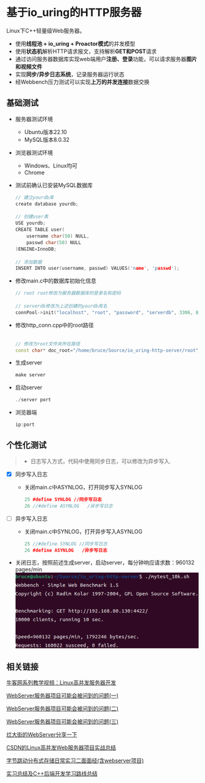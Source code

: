 基于io_uring的HTTP服务器
===============

Linux下C++轻量级Web服务器。

* 使用**线程池 + io_uring + Proactor模式**的并发模型
* 使用**状态机**解析HTTP请求报文，支持解析**GET和POST**请求
* 通过访问服务器数据库实现web端用户**注册、登录**功能，可以请求服务器**图片和视频文件**
* 实现**同步/异步日志系统**，记录服务器运行状态
* 经Webbench压力测试可以实现**上万的并发连接**数据交换

基础测试
------------

* 服务器测试环境
  * Ubuntu版本22.10
  * MySQL版本8.0.32

* 浏览器测试环境
  * Windows、Linux均可
  * Chrome

* 测试前确认已安装MySQL数据库

    ```C++
    // 建立yourdb库
    create database yourdb;

    // 创建user表
    USE yourdb;
    CREATE TABLE user(
        username char(50) NULL,
        passwd char(50) NULL
    )ENGINE=InnoDB;

    // 添加数据
    INSERT INTO user(username, passwd) VALUES('name', 'passwd');
    ```

* 修改main.c中的数据库初始化信息

    ```C++
    // root root修改为服务器数据库的登录名和密码

    // serverdb修改为上述创建的yourdb库名
    connPool->init("localhost", "root", "password", "serverdb", 3306, 8);
    ```

* 修改http_conn.cpp中的root路径

    ```C++

    // 修改为root文件夹所在路径
    const char* doc_root="/home/bruce/Source/io_uring-http-server/root";
    ```

* 生成server

    ```C++
    make server
    ```

* 启动server

    ```C++
    ./server port
    ```

* 浏览器端

    ```C++
    ip:port
    ```

个性化测试
------

> * 日志写入方式，代码中使用同步日志，可以修改为异步写入.

* [x] 同步写入日志
  * 关闭main.c中ASYNLOG，打开同步写入SYNLOG

     ```C++
     25 #define SYNLOG //同步写日志
     26 //#define ASYNLOG   /异步写日志
     ```

* [ ] 异步写入日志
  * 关闭main.c中SYNLOG，打开异步写入ASYNLOG

     ```C++
     25 //#define SYNLOG //同步写日志
     26 #define ASYNLOG   /异步写日志
     ```

* 关闭日志，按照前述生成server，启动server，每分钟响应请求数：960132 pages/min
![结果](test_presure/res.png)

相关链接
------------

[牛客网系列教学视频：Linux高并发服务器开发](https://www.nowcoder.com/study/live/504)

[WebServer服务器项目可能会被问到的问题(一)](https://www.nowcoder.com/discuss/934904)

[WebServer服务器项目可能会被问到的问题(二)](https://www.nowcoder.com/discuss/939267)

[WebServer服务器项目可能会被问到的问题(三)](https://www.nowcoder.com/discuss/353159645424459776)

[烂大街的WebServer分享一下](https://www.nowcoder.com/discuss/419276598265827328)

[CSDN的Linux高并发Web服务器项目实战总结](https://blog.csdn.net/qq_19887221/article/details/125500256)

[字节跳动分布式存储日常实习二面面经(含webserver项目)](https://www.nowcoder.com/discuss/379256223839920128)

[实习总结及C++后端开发学习路线总结](https://www.nowcoder.com/discuss/353157797267316736)
